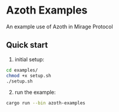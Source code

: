 # Azoth Examples
An example use of Azoth in Mirage Protocol

## Quick start

1. initial setup:
```bash
cd examples/
chmod +x setup.sh
./setup.sh
```

2. run the example:
```bash
cargo run --bin azoth-examples
```
